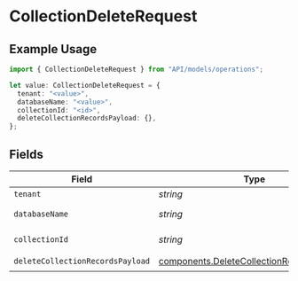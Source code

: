 # CollectionDeleteRequest

## Example Usage

```typescript
import { CollectionDeleteRequest } from "API/models/operations";

let value: CollectionDeleteRequest = {
  tenant: "<value>",
  databaseName: "<value>",
  collectionId: "<id>",
  deleteCollectionRecordsPayload: {},
};
```

## Fields

| Field                                                                                                  | Type                                                                                                   | Required                                                                                               | Description                                                                                            |
| ------------------------------------------------------------------------------------------------------ | ------------------------------------------------------------------------------------------------------ | ------------------------------------------------------------------------------------------------------ | ------------------------------------------------------------------------------------------------------ |
| `tenant`                                                                                               | *string*                                                                                               | :heavy_minus_sign:                                                                                     | Tenant ID                                                                                              |
| `databaseName`                                                                                         | *string*                                                                                               | :heavy_minus_sign:                                                                                     | Database name                                                                                          |
| `collectionId`                                                                                         | *string*                                                                                               | :heavy_check_mark:                                                                                     | Collection ID                                                                                          |
| `deleteCollectionRecordsPayload`                                                                       | [components.DeleteCollectionRecordsPayload](../../models/components/deletecollectionrecordspayload.md) | :heavy_check_mark:                                                                                     | N/A                                                                                                    |